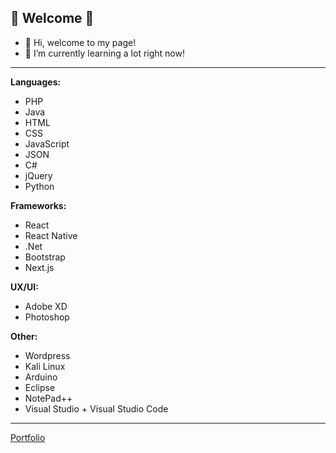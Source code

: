 ## 🌸 Welcome 🌸

- 👋 Hi, welcome to my page!
- 🌱 I’m currently learning a lot right now!
____
**Languages:** 
- PHP
- Java
- HTML
- CSS
- JavaScript
- JSON
- C#
- jQuery
- Python

**Frameworks:**
- React
- React Native
- .Net
- Bootstrap
- Next.js

**UX/UI:**
- Adobe XD
- Photoshop

**Other:**
- Wordpress
- Kali Linux
- Arduino
- Eclipse
- NotePad++
- Visual Studio + Visual Studio Code
____
[Portfolio](https://drohm521.github.io)

